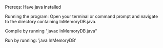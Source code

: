 Prereqs:
Have java installed

Running the program:
Open your terminal or command prompt and navigate to the directory containing InMemoryDB.java.

Compile by running "javac InMemoryDB.java"

Run by running: 'java InMemoryDB'
